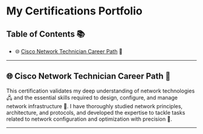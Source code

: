 # My Certifications Portfolio
## Table of Contents 📚
- 🌐 [Cisco Network Technician Career Path](Cisco_Network_Technician_Career_Path.pdf) 🚀
  
---

## 🌐 Cisco Network Technician Career Path 🚀

This certification validates my deep understanding of network technologies 🖧 and the essential skills required to design, configure, and manage network infrastructure 🔧. I have thoroughly studied network principles, architecture, and protocols, and developed the expertise to tackle tasks related to network configuration and optimization with precision 🎯.

---
